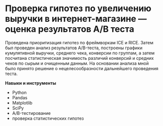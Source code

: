 # Проверка гипотез по увеличению выручки в интернет-магазине — оценка результатов A/B теста

Проведена приоритизация гипотез по фреймворкам ICE и RICE. Затем был проведен анализ
результатов A/B-теста, построены графики кумулятивной выручки, среднего чека,
конверсии по группам, а затем посчитана статистическая значимость различий конверсий
и средних чеков по сырым и очищенным данным. На основании анализа мной было
принято решение о нецелесообразности дальнейшего проведения теста.

**Навыки и инструменты**

- Python
- Pandas
- Matplotlib
- SciPy
- A/B-тестирование
- проверка статистических гипотез
